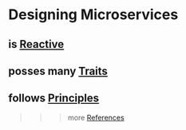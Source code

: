# Designing Microservices



## is [Reactive](Reactive.md)
## posses many [Traits](Traits.md)
## follows [Principles](Principles.md)


>>> more [References](References.md)
